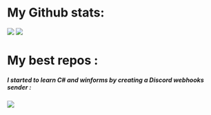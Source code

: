 <h1>My Github stats: </h1>
<img src='https://github-readme-stats.vercel.app/api?username=Kunah&count_private=true&bg_color=0d1117&text_color=E5E7EB&title_color=01acfb&border_color=4B5563'/>
<img src='https://github-readme-stats.vercel.app/api/top-langs/?username=Kunah&layout=compact&hide=lua,batchfile&bg_color=0d1117&title_color=01acfb&text_color=E5E7EB&border_color=4B5563'/>
<h1>My best repos : </h1>
<h5>I started to learn C# and winforms by creating a Discord webhooks sender :</h5>
<img src="https://github-readme-stats.vercel.app/api/pin/?username=Kunah&repo=Discord-Webhook-Sender&bg_color=0d1117&title_color=01acfb&text_color=E5E7EB&border_color=4B5563" />


